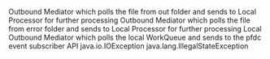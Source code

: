 <?xml version="1.0" encoding="UTF-8"?>
<beans xmlns="http://www.springframework.org/schema/beans"
    xmlns:camel="http://camel.apache.org/schema/spring"
    xmlns:xsi="http://www.w3.org/2001/XMLSchema-instance" xsi:schemaLocation="http://www.springframework.org/schema/beans https://www.springframework.org/schema/beans/spring-beans-3.0.xsd        http://camel.apache.org/schema/spring https://camel.apache.org/schema/spring/camel-spring.xsd">
    <bean id="_response_processor" name="_response_processor"/>
    <camelContext id="camelContext-69db88bc-a15a-4842-aa59-45371ac3a5c4"
        trace="false" xmlns="http://camel.apache.org/schema/spring">
        <route errorHandlerRef="maOutboundErrorHandler"
            id="_outbound_edge_mediator" startupOrder="2">
            <description>Outbound Mediator which polls the file from out folder and sends to Local Processor for further processing</description>
            <from id="_fromMidasOutFileFolder" uri="file://fmacdata/pfdc/midas/out?fileName=PFDC*.csv&amp;exchangePattern=InOnly&amp;delay=30m&amp;initialDelay=30m&amp;timeUnit=MINUTES"/>
            <to id="_work_queue_edge_processor" uri="seda:work_queue"/>
        </route>
        <route errorHandlerRef="maOutboundErrorHandler"
            id="_outbound_error_reprocessor" startupOrder="2">
            <description>Outbound Mediator which polls the file from error folder and sends to Local Processor for further processing</description>
            <from id="_fromMidasErrorFileFolder" uri="file://fmacdata/pfdc/midas/error/out?fileName=PFDC*.csv&amp;exchangePattern=InOnly&amp;delay=30m&amp;initialDelay=30m&amp;timeUnit=MINUTES"/>
            <to id="_work_queue_error_processor" uri="seda:work_queue"/>
        </route>
        <route errorHandlerRef="maOutboundErrorHandler"
            id="_outbound_local_mediator" startupOrder="1">
            <description>Local Outbound Mediator which polls the local WorkQueue and sends to the pfdc event subscriber API</description>
            <from id="_work_queue" uri="seda:work_queue"/>
            <doTry id="FileProcessing">
                <bean id="_response_processor" method="parseCSV" ref="midasResponseTransformer"/>
                <bean id="_response_processor" method="prepareXML" ref="midasResponseTransformer"/>
                <to id="_pfdc_endpoint" uri="http://${OCP_URI}:/pfdc/api/v1/ldc-event/status"/>
                <doCatch id="FileProcessingException">
                    <!-- catch multiple exceptions -->
                    <exception>java.io.IOException</exception>
                    <exception>java.lang.IllegalStateException</exception>
                    <to id="_errorFolderEndpoint" uri="file://fmacdata/pfdc/midas/out/error"/>
                </doCatch>
                <doFinally id="_doFinally">
                    <to id="_auditFolderEndpoint" uri="file://fmacdata/pfdc/midas/out/audit?fileName=PFDC_${timeStamp}.csv"/>
                </doFinally>
            </doTry>
        </route>
    </camelContext>
</beans>
